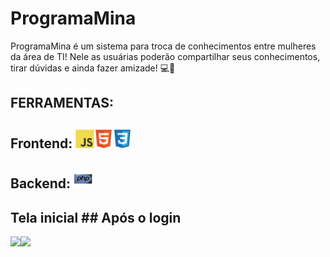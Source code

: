 # ProgramaMina

ProgramaMina é um sistema para troca de conhecimentos entre mulheres da área de TI! Nele as usuárias poderão compartilhar seus conhecimentos, tirar dúvidas e ainda fazer amizade!  :computer::purple_heart:	
## FERRAMENTAS:
## Frontend: <img src="https://raw.githubusercontent.com/devicons/devicon/master/icons/javascript/javascript-original.svg" width="30"/><img src="https://raw.githubusercontent.com/devicons/devicon/master/icons/html5/html5-original.svg" width="30"/><img src="https://raw.githubusercontent.com/devicons/devicon/master/icons/css3/css3-original.svg" width="30"/>
 ## Backend: <img src="https://raw.githubusercontent.com/devicons/devicon/master/icons/php/php-original.svg" width="30"/>
 ## Tela inicial                                      ## Após o login
 
 <img src="https://user-images.githubusercontent.com/60903342/131006764-92a85e61-6627-4064-82b7-ba07be1751db.png" width="400"/><img src="https://user-images.githubusercontent.com/60903342/131009571-e5f82474-595b-4066-9e2a-9e43d20ff29c.png" width="400"/>
